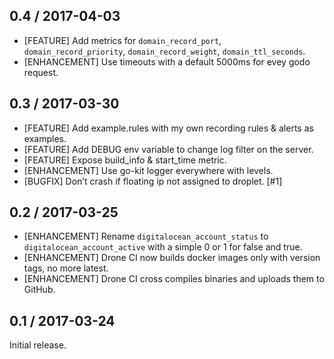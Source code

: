## 0.4 / 2017-04-03

* [FEATURE] Add metrics for `domain_record_port`, `domain_record_priority`, `domain_record_weight`, `domain_ttl_seconds`.
* [ENHANCEMENT] Use timeouts with a default 5000ms for evey godo request.

## 0.3 / 2017-03-30

* [FEATURE] Add example.rules with my own recording rules & alerts as examples.
* [FEATURE] Add DEBUG env variable to change log filter on the server.
* [FEATURE] Expose build_info & start_time metric.
* [ENHANCEMENT] Use go-kit logger everywhere with levels.
* [BUGFIX] Don’t crash if floating ip not assigned to droplet. [#1]

## 0.2 / 2017-03-25

* [ENHANCEMENT] Rename `digitalocean_account_status` to `digitalocean_account_active` 
with  a simple 0 or 1 for false and true.
* [ENHANCEMENT] Drone CI now builds docker images only with version tags, no more latest.
* [ENHANCEMENT] Drone CI cross compiles binaries and uploads them to GitHub.

## 0.1 / 2017-03-24

Initial release.
